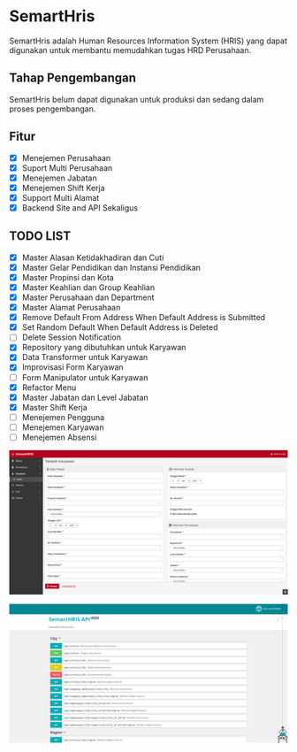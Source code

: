 # SemartHris

SemartHris adalah Human Resources Information System (HRIS) yang dapat digunakan untuk membantu memudahkan tugas HRD Perusahaan.

## Tahap Pengembangan

SemartHris belum dapat digunakan untuk produksi dan sedang dalam proses pengembangan.

## Fitur

- [X] Menejemen Perusahaan
- [X] Suport Multi Perusahaan
- [X] Menejemen Jabatan
- [X] Menejemen Shift Kerja
- [X] Support Multi Alamat
- [X] Backend Site and API Sekaligus

## TODO LIST

- [X] Master Alasan Ketidakhadiran dan Cuti
- [X] Master Gelar Pendidikan dan Instansi Pendidikan
- [X] Master Propinsi dan Kota
- [X] Master Keahlian dan Group Keahlian
- [X] Master Perusahaan dan Department
- [X] Master Alamat Perusahaan
- [X] Remove Default From Address When Default Address is Submitted
- [X] Set Random Default When Default Address is Deleted
- [ ] Delete Session Notification
- [X] Repository yang dibutuhkan untuk Karyawan
- [X] Data Transformer untuk Karyawan
- [X] Improvisasi Form Karyawan
- [ ] Form Manipulator untuk Karyawan
- [X] Refactor Menu
- [X] Master Jabatan dan Level Jabatan
- [X] Master Shift Kerja
- [ ] Menejemen Pengguna
- [ ] Menejemen Karyawan
- [ ] Menejemen Absensi

![SemartHris Preview](preview.png)

![SemartHris API Preview](api-preview.png)